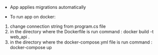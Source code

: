 * App applies migrations automatically

* To run app on docker:

1. change connection string from program.cs file
2. in the directory where the Dockerfile is run command : docker build -t web_api .
3. in the directory where the docker-compose.yml file is run command : docker-compose up
